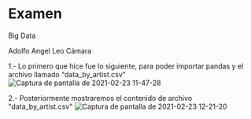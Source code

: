 # Examen 
Big Data

Adolfo Angel Leo Cámara

1.- Lo primero que hice fue lo siguiente, para poder importar pandas y el archivo llamado "data_by_artist.csv"
![Captura de pantalla de 2021-02-23 11-47-28](https://user-images.githubusercontent.com/78035004/108887931-77e3d780-75d0-11eb-9e19-aabd39d9a723.png)

2.- Posteriormente mostraremos el contenido de archivo "data_by_artist.csv"
![Captura de pantalla de 2021-02-23 12-21-20](https://user-images.githubusercontent.com/78035004/108889267-ce054a80-75d1-11eb-837f-855352ae1fc8.png)

